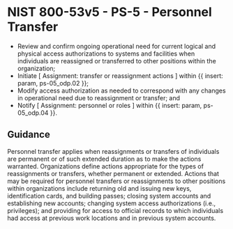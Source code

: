 # NIST 800-53v5 - PS-5 - Personnel Transfer
- Review and confirm ongoing operational need for current logical and physical access authorizations to systems and facilities when individuals are reassigned or transferred to other positions within the organization;
- Initiate \[ Assignment: transfer or reassignment actions \] within {{ insert: param, ps-05_odp.02 }};
- Modify access authorization as needed to correspond with any changes in operational need due to reassignment or transfer; and
- Notify \[ Assignment: personnel or roles \] within {{ insert: param, ps-05_odp.04 }}.
## Guidance
Personnel transfer applies when reassignments or transfers of individuals are permanent or of such extended duration as to make the actions warranted. Organizations define actions appropriate for the types of reassignments or transfers, whether permanent or extended. Actions that may be required for personnel transfers or reassignments to other positions within organizations include returning old and issuing new keys, identification cards, and building passes; closing system accounts and establishing new accounts; changing system access authorizations (i.e., privileges); and providing for access to official records to which individuals had access at previous work locations and in previous system accounts.